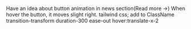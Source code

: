 Have an idea about button animation in news section(Read more ->)
When hover the button, it moves slight right.
tailwind css; add to ClassName transition-transform duration-300 ease-out hover:translate-x-2
